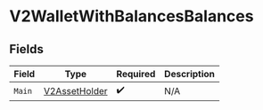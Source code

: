 # V2WalletWithBalancesBalances


## Fields

| Field                                                 | Type                                                  | Required                                              | Description                                           |
| ----------------------------------------------------- | ----------------------------------------------------- | ----------------------------------------------------- | ----------------------------------------------------- |
| `Main`                                                | [V2AssetHolder](../../models/shared/v2assetholder.md) | :heavy_check_mark:                                    | N/A                                                   |